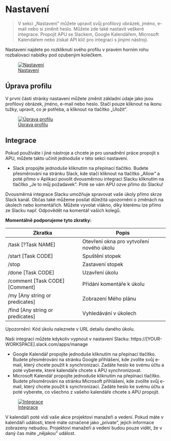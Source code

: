 # Nastavení

> V sekci „Nastavení“ můžete upravit svůj profilový obrázek, jméno, e-mail nebo si změnit heslo. Můžete zde také nastavit veškeré integrace. Propojit APU se Slackem, Google Kalendářem, Microsoft Kalendářem nebo získat API klíč pro integraci s jinými nástroji.

Nastavení najdete po rozkliknutí svého profilu v pravém horním rohu rozbalovací nabídky pod ozubeným kolečkem.

<figure>
	<a href="../../../assets/images/nastaveni.jpg" title="Nastavení" class="glightbox">
		<img loading="lazy" src="../../../assets/images/nastaveni.jpg" alt="Nastavení" />
		<figcaption>Nastavení</figcaption>
	</a>
</figure>

## Úprava profilu

V první části stránky nastavení můžete změnit základní údaje jako jsou profilový obrázek, jméno, e-mail nebo heslo. Stačí pouze kliknout na ikonu tužky, upravit, co je potřeba, a kliknout na tlačítko „Uložit“.

<figure>
	<a href="../../../assets/images/nastaveni-uprava-profilu.jpg" title="Úprava profilu" class="glightbox">
		<img loading="lazy" src="../../../assets/images/nastaveni-uprava-profilu.jpg" alt="Úprava profilu" />
		<figcaption>Úprava profilu</figcaption>
	</a>
</figure>

## Integrace

Pokud používáte i jiné nástroje a chcete je pro usnadnění práce propojit s APU, můžete takto učinit jednoduše v této sekci nastavení.

- Slack propojíte jednoduše kliknutím na přepínací tlačítko. Budete přesměrováni na stránku Slack, kde stačí kliknout na tlačítko „Allow“ a poté přímo v Aplikaci povolit dvousměrnou integraci Slacku kliknutím na tlačítko „Je to můj požadavek“. Poté se vám APU ozve přímo do Slacku!

Dvousměrná integrace Slacku umožňuje spravovat vaše úkoly přímo skrze Slack kanál. Občas také můžeme posílat důležitá upozornění o změnách na úkolech nebo komentářích. Můžete vyvolat vlákno, díky kterému lze přímo ze Slacku např. Odpovědět na komentář vašich kolegů.

**Momentálně podporujeme tyto zkratky:**

| Zkratka                               | Popis                                    |
| ------------------------------------- | ---------------------------------------- |
| /task [?Task NAME]                  | Otevření okna pro vytvoření nového úkolu |
| /start [Task CODE]                  | Spuštění stopek                          |
| /stop                               | Zastavení stopek                         |
| /done [Task CODE]                   | Uzavření úkolu                           |
| /comment [Task CODE] [Comment]      | Přidání komentáře k úkolu                |
| /my [Any string or predicates]    | Zobrazení Mého plánu                     |
| /find [Any string or predicates] | Vyhledávání v úkolech                    |

Upozornění: Kód úkolu naleznete v URL detailu daného úkolu.

Naši integraci můžete kdykoliv vypnout v nastavení Slacku:
https://[YOUR-WORKSPACE].slack.com/apps/manage

- Google Kalendář propojíte jednoduše kliknutím na přepínací tlačítko. Budete přesměrováni na stránku Google přihlášení, kde zvolíte svůj e-mail, který chcete použít k synchronizaci. Zadáte heslo ke svému účtu a poté vyberete, které kalendáře chcete s APU synchronizovat.
- Microsoft Kalendář propojíte jednoduše kliknutím na přepínací tlačítko. Budete přesměrováni na stránku Microsoft přihlášení, kde zvolíte svůj e-mail, který chcete použít k synchronizaci. Zadáte heslo ke svému účtu a poté vyberete, co všechno z vašeho kalendáře chcete s APU propojit.

<figure>
	<a href="../../../assets/images/nastaveni-integrace.jpg" title="Integrace" class="glightbox">
		<img loading="lazy" src="../../../assets/images/nastaveni-integrace.jpg" alt="Integrace" />
		<figcaption>Integrace</figcaption>
	</a>
</figure>

V kalendáři poté vidí vaše akce projektoví manažeři a vedení. Pokud máte v kalendáři události, které máte označené jako „private”, jejich informace zobrazeny nebudou. Projektoví manažeři a vedení budou pouze vidět, že v daný čas máte „nějakou” událost.